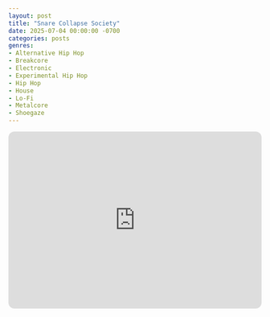 ```yaml
---
layout: post
title: "Snare Collapse Society"
date: 2025-07-04 00:00:00 -0700
categories: posts
genres:
- Alternative Hip Hop
- Breakcore
- Electronic
- Experimental Hip Hop
- Hip Hop
- House
- Lo-Fi
- Metalcore
- Shoegaze 
---
```

<iframe style="border-radius:12px" src="https://open.spotify.com/embed/playlist/7241Ulj79Hwc2ujBIeZdiG?utm_source=generator" width="100%" height="352" frameBorder="0" allowfullscreen="" allow="autoplay; clipboard-write; encrypted-media; fullscreen; picture-in-picture" loading="lazy"></iframe>